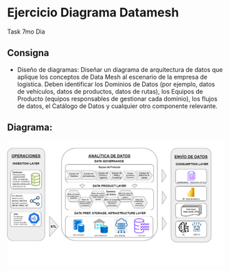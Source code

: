 # Ejercicio Diagrama Datamesh

Task 7mo Dia

## Consigna

- Diseño de diagramas: 
Diseñar un diagrama de arquitectura de datos que aplique los conceptos de Data Mesh al escenario de la empresa de logística. Deben identificar los Dominios de Datos (por ejemplo, datos de vehículos, datos de productos, datos de rutas), los Equipos de Producto (equipos responsables de gestionar cada dominio), los flujos de datos, el Catálogo de Datos y cualquier otro componente relevante.

## Diagrama: 

![name-of-you-image](https://github.com/matifrank/MH_bootcamp_Team4/blob/main/Task7/Datamesh.png)
